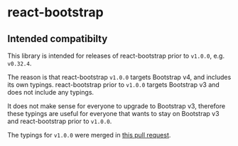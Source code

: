 # react-bootstrap

## Intended compatibilty
This library is intended for releases of react-bootstrap prior to `v1.0.0`, e.g. `v0.32.4`.

The reason is that react-bootstrap `v1.0.0` targets Bootstrap v4, and includes its own
typings. react-bootstrap prior to `v1.0.0` targets Bootstrap v3 and does not include any
typings.

It does not make sense for everyone to upgrade to Bootstrap v3, therefore these typings
are useful for everyone that wants to stay on Bootstrap v3 and react-bootstrap prior to `v1.0.0`.

The typings for `v1.0.0` were merged in [this pull request](https://github.com/react-bootstrap/react-bootstrap/commit/2079b2292afb835d036fcceef47e8938c4a8d86a).
